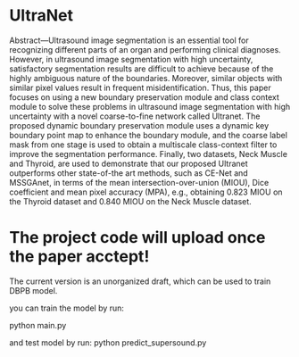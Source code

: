 # UltraNet

Abstract—Ultrasound image segmentation is an essential tool for recognizing different parts of an organ and performing clinical diagnoses. However, in ultrasound image segmentation with high uncertainty, satisfactory segmentation results are difficult to achieve because of the highly ambiguous nature of the boundaries. Moreover, similar objects with similar pixel values result in frequent misidentification. Thus, this paper focuses on using a new boundary preservation module and class context module to solve these problems in ultrasound image segmentation with high uncertainty with a novel coarse-to-fine network called Ultranet. The proposed dynamic boundary preservation module uses a dynamic key boundary point map to enhance the boundary module, and the coarse label mask from one stage is used to obtain a multiscale class-context filter to improve the segmentation performance. Finally, two datasets, Neck Muscle and Thyroid, are used to demonstrate that our proposed Ultranet outperforms other state-of-the art methods, such as CE-Net and MSSGAnet, in terms of the mean intersection-over-union (MIOU), Dice coefficient and mean pixel accuracy (MPA), e.g., obtaining 0.823 MIOU on the Thyroid dataset and 0.840 MIOU on the Neck Muscle dataset.

# The project code will upload once the paper acctept!

The current version is an unorganized draft, which can be used to train DBPB model. 

you can train the model by run:

  python main.py
  
and test model by run:
  python predict_supersound.py

